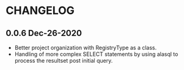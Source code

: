 # CHANGELOG

## 0.0.6 Dec-26-2020

* Better project organization with RegistryType as a class. 
* Handling of more complex SELECT statements by using alasql to process the resultset post initial query.

